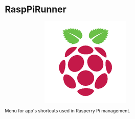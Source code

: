# RaspPiRunner
<p align="center">  
    <img alt="AppIcon" src="/com/patelis/icons/RaspberryPiIcon.png"/>
</p>

Menu for app's shortcuts used in Rasperry Pi management.

